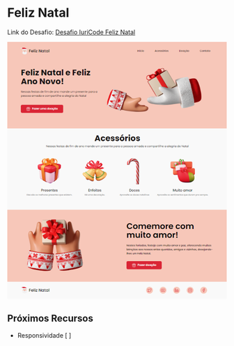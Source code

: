 # Feliz Natal

Link do Desafio: <a href="https://www.figma.com/file/Yb9IBH56g7T1hdIyZ3BMNO/Desafios---Codel%C3%A2ndia?node-id=39340%3A782">Desafio IuriCode Feliz Natal</a>

<img src="banner.png">

## Próximos Recursos

- Responsividade [ ]